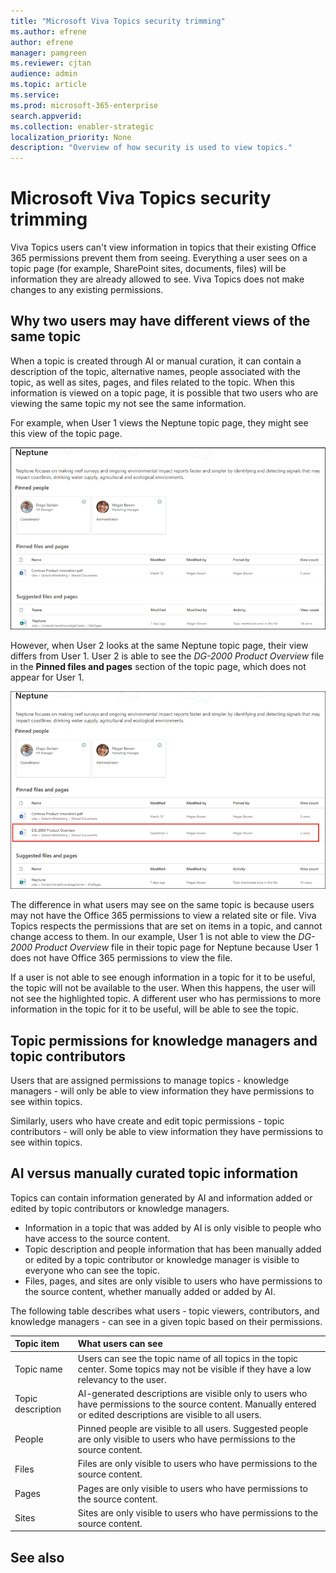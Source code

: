 ```yaml
---
title: "Microsoft Viva Topics security trimming"
ms.author: efrene
author: efrene
manager: pamgreen
ms.reviewer: cjtan
audience: admin
ms.topic: article
ms.service: 
ms.prod: microsoft-365-enterprise
search.appverid: 
ms.collection: enabler-strategic
localization_priority: None
description: "Overview of how security is used to view topics."
---
```


# Microsoft Viva Topics security trimming 

Viva Topics users can't view information in topics that their existing Office 365 permissions prevent them from seeing. Everything a user sees on a topic page (for example, SharePoint sites, documents, files) will be information they are already allowed to see. Viva Topics does not make changes to any existing permissions.

## Why two users may have different views of the same topic

When a topic is created through AI or manual curation, it can contain a description of the topic, alternative names, people associated with the topic, as well as sites, pages, and files related to the topic. When this information is viewed on a topic page, it is possible that two users who are viewing the same topic my not see the same information.
  
For example, when User 1 views the Neptune topic page, they might see this view of the topic page.

![Neptune topic for user 1](../media/knowledge-management/user2-topic-view.png) </br> 

However, when User 2 looks at the same Neptune topic page, their view differs from User 1.  User 2 is able to see the *DG-2000 Product Overview* file in the **Pinned files and pages** section of the topic page, which does not appear for User 1. 

![Neptune topic for user 2](../media/knowledge-management/user1-topic-view.png) </br> 

The difference in what users may see on the same topic is because users may not have the Office 365 permissions to view a related site or file.  Viva Topics respects the permissions that are set on items in a topic, and cannot change access to them. In our example, User 1 is not able to view the *DG-2000 Product Overview* file in their topic page for Neptune because User 1 does not have Office 365 permissions to view the file.

If a user is not able to see enough information in a topic for it to be useful, the topic will not be available to the user. When this happens, the user will not see the highlighted topic. A different user who has permissions to more information in the topic for it to be useful, will be able to see the topic.


## Topic permissions for knowledge managers and topic contributors

Users that are assigned permissions to manage topics - knowledge managers - will only be able to view information they have permissions to see within topics.

Similarly, users who have create and edit topic permissions - topic contributors - will only be able to view information they have permissions to see within topics. 


## AI versus manually curated topic information

Topics can contain information generated by AI and information added or edited by topic contributors or knowledge managers.

 - Information in a topic that was added by AI is only visible to people who have access to the source content.
 - Topic description and people information that has been manually added or edited by a topic contributor or knowledge manager is visible to everyone who can see the topic.
 - Files, pages, and sites are only visible to users who have permissions to the source content, whether manually added or added by AI.

The following table describes what users - topic viewers, contributors, and knowledge managers - can see in a given topic based on their permissions.

|Topic item|What users can see|
|:---------|:------------------|
|Topic name|Users can see the topic name of all topics in the topic center. Some topics may not be visible if they have a low relevancy to the user.|
|Topic description|AI-generated descriptions are visible only to users who have permissions to the source content. Manually entered or edited descriptions are visible to all users.|
|People|Pinned people are visible to all users. Suggested people are only visible to users who have permissions to the source content.|
|Files|Files are only visible to users who have permissions to the source content.|
|Pages|Pages are only visible to users who have permissions to the source content.|
|Sites|Sites are only visible to users who have permissions to the source content.|




## See also

